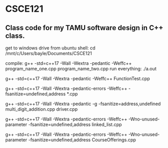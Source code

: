 # CSCE121

## Class code for my TAMU software design in C++ class.


get to windows drive from ubuntu shell: cd /mnt/c/Users/bayle/Documents/CSCE121

compile: g++ -std=c++17 -Wall -Wextra -pedantic -Weffc++ program_name_one.cpp program_name_two.cpp
run everything: ./a.out


g++ -std=c++17 -Wall -Wextra -pedantic -Weffc++ FunctionTest.cpp

g++ -std=c++17 -Wall -Wextra -pedantic-errors -Weffc++ -fsanitize=undefined,address *.cpp



g++ -std=c++17 -Wall -Wextra -pedantic -g -fsanitize=address,undefined multi_digit_addition.cpp driver.cpp



g++ -std=c++17 -Wall -Wextra -pedantic-errors -Weffc++ -Wno-unused-parameter -fsanitize=undefined,address linked_list.cpp

g++ -std=c++17 -Wall -Wextra -pedantic-errors -Weffc++ -Wno-unused-parameter -fsanitize=undefined,address CourseOfferings.cpp
